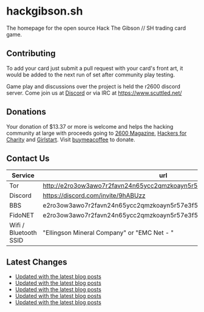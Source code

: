 # hackgibson.sh
The homepage for the open source Hack The Gibson // SH trading card game.


## Contributing

To add your card just submit a pull request with your card's front art, it would be added to the next run of set after community play testing.

Game play and discussions over the project is held the r2600 discord server. Come join us at [Discord](https://discord.com/invite/9hABUzz) or via IRC at https://www.scuttled.net/


## Donations

Your donation of $13.37 or more is welcome and helps the hacking community at large with proceeds going to [2600 Magazine](https://2600.com/), [Hackers for Charity](https://hackersforcharity.org) and [Girlstart](https://girlstart.org).  Visit [buymeacoffee](https://www.buymeacoffee.com/hackgibson.sh) to donate.


## Contact Us

Service | url
-|-
Tor | http://e2ro3ow3awo7r2favn24n65ycc2qmzkoayn5r57e3f56nvjwdcgg32ad.onion
Discord | https://discord.com/invite/9hABUzz
BBS | e2ro3ow3awo7r2favn24n65ycc2qmzkoayn5r57e3f56nvjwdcgg32ad.onion:23
FidoNET | e2ro3ow3awo7r2favn24n65ycc2qmzkoayn5r57e3f56nvjwdcgg32ad.onion:24554
Wifi / Bluetooth SSID | "Ellingson Mineral Company" or "EMC Net - <fidonet address>"

## Latest Changes
<!-- BLOG-POST-LIST:START -->
- [Updated with the latest blog posts](https://github.com/DFW2600/hackgibson.sh/commit/03d5870afa3b26bbfc2a3ab8c1e9cdc996e6ce8d)
- [Updated with the latest blog posts](https://github.com/DFW2600/hackgibson.sh/commit/d440895170a16f808c55bf31dc435ee1c3f58ccd)
- [Updated with the latest blog posts](https://github.com/DFW2600/hackgibson.sh/commit/279c9679401317a236f8638ba7a7bedc3d33b8c5)
- [Updated with the latest blog posts](https://github.com/DFW2600/hackgibson.sh/commit/8277fe4ceaec7bdb6ded66925d01999e144d357d)
- [Updated with the latest blog posts](https://github.com/DFW2600/hackgibson.sh/commit/64b8824a48e5a5df8c32f79e42637b6edaab1fbb)
<!-- BLOG-POST-LIST:END -->
